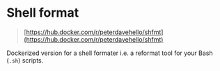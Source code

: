 # Shell format

> [https://hub.docker.com/r/peterdavehello/shfmt](https://hub.docker.com/r/peterdavehello/shfmt)

Dockerized version for a shell formater i.e. a reformat tool for your Bash (`.sh`) scripts.
